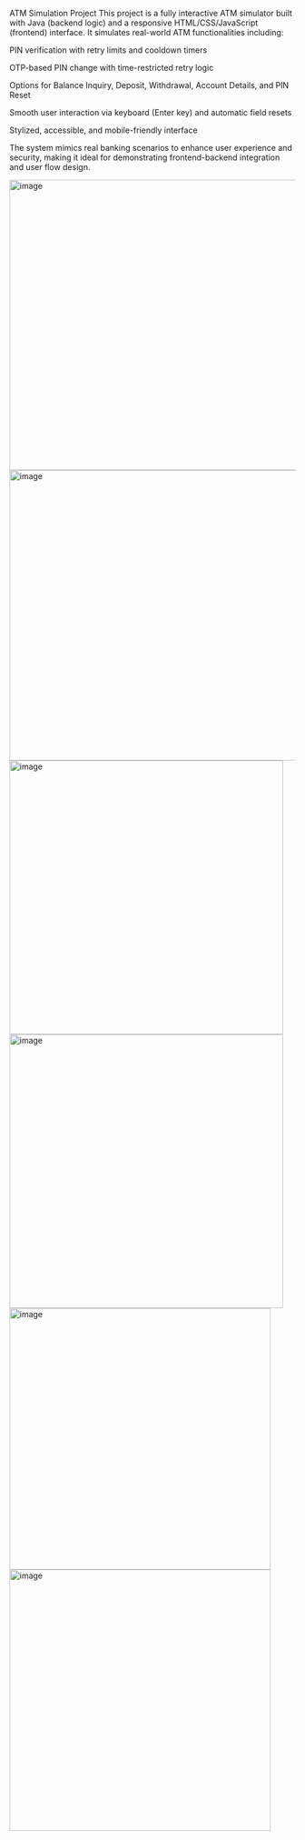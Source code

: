ATM Simulation Project
This project is a fully interactive ATM simulator built with Java (backend logic) and a responsive HTML/CSS/JavaScript (frontend) interface. It simulates real-world ATM functionalities including:

PIN verification with retry limits and cooldown timers

OTP-based PIN change with time-restricted retry logic

Options for Balance Inquiry, Deposit, Withdrawal, Account Details, and PIN Reset

Smooth user interaction via keyboard (Enter key) and automatic field resets

Stylized, accessible, and mobile-friendly interface

The system mimics real banking scenarios to enhance user experience and security, making it ideal for demonstrating frontend-backend integration and user flow design.

<img width="511" alt="image" src="https://github.com/user-attachments/assets/04671098-050d-4c2d-8dd9-1d475c1aeed5" />
<img width="511" alt="image" src="https://github.com/user-attachments/assets/04671098-050d-4c2d-8dd9-1d475c1aeed5" />

<img width="482" alt="image" src="https://github.com/user-attachments/assets/72a304fa-1f7f-4582-917f-179e360effc5" />
<img width="482" alt="image" src="https://github.com/user-attachments/assets/72a304fa-1f7f-4582-917f-179e360effc5" />

<img width="460" alt="image" src="https://github.com/user-attachments/assets/6a7fe52c-c7f9-4bf8-a472-bb2065aeb65f" />
<img width="460" alt="image" src="https://github.com/user-attachments/assets/6a7fe52c-c7f9-4bf8-a472-bb2065aeb65f" />
